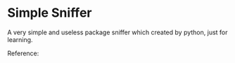 # Simple Sniffer

A very simple and useless package sniffer which created by python, just for learning.

Reference: 
